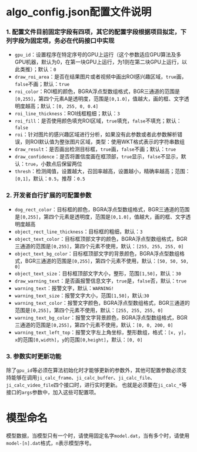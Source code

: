 # algo_config.json配置文件说明

### 1. 配置文件目前固定字段有四项，其它的配置字段根据项目拟定，下列字段为固定项，务必在代码接口中实现

   - `gpu_id`：设置程序在特定序号的GPU上运行（这个参数适应GPU算法及多GPU机器，默认为0，在第一块GPU上运行，为1则在第二块GPU上运行，以此类推）；默认：`0`
   - `draw_roi_area`：是否在结果图片或者视频中画出ROI感兴趣区域，`true`画，`false`不画；默认：`true`
   - `roi_color`：ROI框的颜色，BGRA浮点型数组格式，BGR三通道的范围是`[0,255]`，第四个元素A是透明度，范围是`[0,1.0]`，值越大，画的框、文字透明度越高；默认：`[0, 255, 0, 0.4]`
   - `roi_line_thickness`：ROI线框粗细；默认：`3`
   - `roi_fill`：是否使用颜色填充ROI区域，`true`填充，`false`不填充；默认：`false`
   - `roi`：针对图片的感兴趣区域进行分析，如果没有此参数或者此参数解析错误，则ROI默认值为整张图片区域，类型：使用WKT格式表示的字符串数组
   - `draw_result`：是否画出检测目标框，`true`画，`false`不画；默认：`true`
   - `draw_confidence`：是否将置信度画在框顶部，`true`显示，`false`不显示，默认：`true`，小数点后保留两位
   - `thresh`：检测阈值，设置越大，召回率越高，设置越小，精确率越高；范围：`[0,1]`，默认：`0.5`，推荐：`0.5`

### 2. 开发者自行扩展的可配置参数

   - `dog_rect_color`：目标框的颜色，BGRA浮点型数组格式，BGR三通道的范围是`[0,255]`，第四个元素是透明度，范围是`[0,1.0]`，值越大，画的框、文字透明度越高
   - `object_rect_line_thickness`：目标框的粗细，默认：`3`
   - `object_text_color`：目标框顶部文字的颜色，BGRA浮点型数组格式，BGR三通道的范围是`[0,255]`，第四个元素不使用，默认：`[255, 255, 255, 0]`
   - `object_text_bg_color`：目标框顶部文字的背景颜色，BGRA浮点型数组格式，BGR三通道的范围是`[0,255]`，第四个元素不使用，默认：`[50, 50, 50, 0]`
   - `object_text_size`：目标框顶部文字大小，整形，范围`[1,50]`，默认：`30`
   - `draw_warning_text`：是否画报警信息文字，`true`是，`false`否，默认：`true`
   - `warning_text`：报警文字，默认：`WARNING!`
   - `warning_text_size`：报警文字大小，范围`[1,50]`，默认:`30`
   - `warning_text_color`：报警文字颜色，BGRA浮点型数组格式，BGR三通道的范围是`[0,255]`，第四个元素不使用，默认：`[255, 255, 255, 0]`
   - `warning_text_bg_color`：报警文字背景颜色，BGRA浮点型数组格式，BGR三通道的范围是`[0,255]`，第四个元素不使用，默认：`[0, 0, 200, 0]`
   - `warning_text_left_top`：报警文字左上角坐标，整形数组，格式：`[x, y]`，`x`的范围`[0,width]`，`y`的范围`[0,height]`，默认：`[0, 0]`

 ### 3. 参数实时更新功能
 除了`gpu_id`等必须在算法初始化时才能够更新的参数外，其他可配置参数必须支持能够在调用`ji_calc_frame`、`ji_calc_buffer`、`ji_calc_file`、`ji_calc_video_file`四个接口时，进行实时更新。
 也就是必须要在`ji_calc_*`等接口的`args`参数中，加入这些可配置项。

# 模型命名
模型数据，当模型只有一个时，请使用固定名字`model.dat`，当有多个时，请使用`model-[n].dat`格式，`n`表示模型序号。